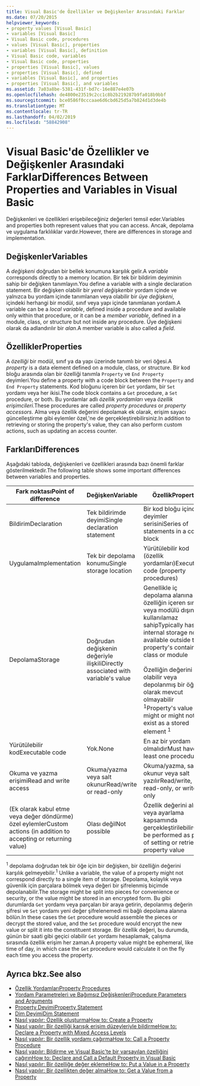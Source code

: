 ```yaml
---
title: Visual Basic'de Özellikler ve Değişkenler Arasındaki Farklar
ms.date: 07/20/2015
helpviewer_keywords:
- property values [Visual Basic]
- variables [Visual Basic]
- Visual Basic code, procedures
- values [Visual Basic], properties
- variables [Visual Basic], definition
- Visual Basic code, variables
- Visual Basic code, properties
- properties [Visual Basic], values
- properties [Visual Basic], defined
- variables [Visual Basic], and properties
- properties [Visual Basic], and variables
ms.assetid: 7a03a8be-5381-431f-bd7c-16e887e4e07b
ms.openlocfilehash: de4800e23519c2cc1c8b2b219287b9fa018b9bbf
ms.sourcegitcommit: bce0586f0cccaae6d6cbd625d5a7b824d1d3de4b
ms.translationtype: MT
ms.contentlocale: tr-TR
ms.lasthandoff: 04/02/2019
ms.locfileid: "58842908"
---
```

# <a name="differences-between-properties-and-variables-in-visual-basic"></a><span data-ttu-id="78db8-102">Visual Basic'de Özellikler ve Değişkenler Arasındaki Farklar</span><span class="sxs-lookup"><span data-stu-id="78db8-102">Differences Between Properties and Variables in Visual Basic</span></span>
<span data-ttu-id="78db8-103">Değişkenleri ve özellikleri erişebileceğiniz değerleri temsil eder.</span><span class="sxs-lookup"><span data-stu-id="78db8-103">Variables and properties both represent values that you can access.</span></span> <span data-ttu-id="78db8-104">Ancak, depolama ve uygulama farklılıklar vardır.</span><span class="sxs-lookup"><span data-stu-id="78db8-104">However, there are differences in storage and implementation.</span></span>  
  
## <a name="variables"></a><span data-ttu-id="78db8-105">Değişkenler</span><span class="sxs-lookup"><span data-stu-id="78db8-105">Variables</span></span>  
 <span data-ttu-id="78db8-106">A *değişkeni* doğrudan bir bellek konumuna karşılık gelir.</span><span class="sxs-lookup"><span data-stu-id="78db8-106">A *variable* corresponds directly to a memory location.</span></span> <span data-ttu-id="78db8-107">Bir tek bir bildirim deyiminin sahip bir değişken tanımlayın.</span><span class="sxs-lookup"><span data-stu-id="78db8-107">You define a variable with a single declaration statement.</span></span> <span data-ttu-id="78db8-108">Bir değişken olabilir bir *yerel değişken*bir yordam içinde ve yalnızca bu yordam içinde tanımlanan veya olabilir bir *üye değişkeni*, içindeki herhangi bir modül, sınıf veya yapı içinde tanımlanan yordam.</span><span class="sxs-lookup"><span data-stu-id="78db8-108">A variable can be a *local variable*, defined inside a procedure and available only within that procedure, or it can be a *member variable*, defined in a module, class, or structure but not inside any procedure.</span></span> <span data-ttu-id="78db8-109">Üye değişkeni olarak da adlandırılır bir *alan*.</span><span class="sxs-lookup"><span data-stu-id="78db8-109">A member variable is also called a *field*.</span></span>  
  
## <a name="properties"></a><span data-ttu-id="78db8-110">Özellikler</span><span class="sxs-lookup"><span data-stu-id="78db8-110">Properties</span></span>  
 <span data-ttu-id="78db8-111">A *özelliği* bir modül, sınıf ya da yapı üzerinde tanımlı bir veri öğesi.</span><span class="sxs-lookup"><span data-stu-id="78db8-111">A *property* is a data element defined on a module, class, or structure.</span></span> <span data-ttu-id="78db8-112">Bir kod bloğu arasında olan bir özelliği tanımla `Property` ve `End Property` deyimleri.</span><span class="sxs-lookup"><span data-stu-id="78db8-112">You define a property with a code block between the `Property` and `End Property` statements.</span></span> <span data-ttu-id="78db8-113">Kod bloğunu içeren bir `Get` yordamı, bir `Set` yordamı veya her ikisi.</span><span class="sxs-lookup"><span data-stu-id="78db8-113">The code block contains a `Get` procedure, a `Set` procedure, or both.</span></span> <span data-ttu-id="78db8-114">Bu yordamlar adlı *özellik yordamları* veya *özellik erişimcileri*.</span><span class="sxs-lookup"><span data-stu-id="78db8-114">These procedures are called *property procedures* or *property accessors*.</span></span> <span data-ttu-id="78db8-115">Alma veya özellik değerini depolamak ek olarak, erişim sayacı güncelleştirme gibi eylemler özel,'ne de gerçekleştirebilirsiniz.</span><span class="sxs-lookup"><span data-stu-id="78db8-115">In addition to retrieving or storing the property's value, they can also perform custom actions, such as updating an access counter.</span></span>  
  
## <a name="differences"></a><span data-ttu-id="78db8-116">Farkları</span><span class="sxs-lookup"><span data-stu-id="78db8-116">Differences</span></span>  
 <span data-ttu-id="78db8-117">Aşağıdaki tabloda, değişkenleri ve özellikleri arasında bazı önemli farklar gösterilmektedir.</span><span class="sxs-lookup"><span data-stu-id="78db8-117">The following table shows some important differences between variables and properties.</span></span>  
  
|<span data-ttu-id="78db8-118">Fark noktası</span><span class="sxs-lookup"><span data-stu-id="78db8-118">Point of difference</span></span>|<span data-ttu-id="78db8-119">Değişken</span><span class="sxs-lookup"><span data-stu-id="78db8-119">Variable</span></span>|<span data-ttu-id="78db8-120">Özellik</span><span class="sxs-lookup"><span data-stu-id="78db8-120">Property</span></span>|  
|-------------------------|--------------|--------------|  
|<span data-ttu-id="78db8-121">Bildirim</span><span class="sxs-lookup"><span data-stu-id="78db8-121">Declaration</span></span>|<span data-ttu-id="78db8-122">Tek bildirimde deyimi</span><span class="sxs-lookup"><span data-stu-id="78db8-122">Single declaration statement</span></span>|<span data-ttu-id="78db8-123">Bir kod bloğu içindeki deyimler serisini</span><span class="sxs-lookup"><span data-stu-id="78db8-123">Series of statements in a code block</span></span>|  
|<span data-ttu-id="78db8-124">Uygulama</span><span class="sxs-lookup"><span data-stu-id="78db8-124">Implementation</span></span>|<span data-ttu-id="78db8-125">Tek bir depolama konumu</span><span class="sxs-lookup"><span data-stu-id="78db8-125">Single storage location</span></span>|<span data-ttu-id="78db8-126">Yürütülebilir kod (özellik yordamları)</span><span class="sxs-lookup"><span data-stu-id="78db8-126">Executable code (property procedures)</span></span>|  
|<span data-ttu-id="78db8-127">Depolama</span><span class="sxs-lookup"><span data-stu-id="78db8-127">Storage</span></span>|<span data-ttu-id="78db8-128">Doğrudan değişkenin değeriyle ilişkili</span><span class="sxs-lookup"><span data-stu-id="78db8-128">Directly associated with variable's value</span></span>|<span data-ttu-id="78db8-129">Genellikle iç depolama alanına özelliğin içeren sınıfı veya modülü dışında kullanılamaz sahip</span><span class="sxs-lookup"><span data-stu-id="78db8-129">Typically has internal storage not available outside the property's containing class or module</span></span><br /><br /> <span data-ttu-id="78db8-130">Özelliğin değerini olabilir veya depolanmış bir öğe olarak mevcut olmayabilir <sup>1</sup></span><span class="sxs-lookup"><span data-stu-id="78db8-130">Property's value might or might not exist as a stored element <sup>1</sup></span></span>|  
|<span data-ttu-id="78db8-131">Yürütülebilir kod</span><span class="sxs-lookup"><span data-stu-id="78db8-131">Executable code</span></span>|<span data-ttu-id="78db8-132">Yok.</span><span class="sxs-lookup"><span data-stu-id="78db8-132">None</span></span>|<span data-ttu-id="78db8-133">En az bir yordam olmalıdır</span><span class="sxs-lookup"><span data-stu-id="78db8-133">Must have at least one procedure</span></span>|  
|<span data-ttu-id="78db8-134">Okuma ve yazma erişimi</span><span class="sxs-lookup"><span data-stu-id="78db8-134">Read and write access</span></span>|<span data-ttu-id="78db8-135">Okuma/yazma veya salt okunur</span><span class="sxs-lookup"><span data-stu-id="78db8-135">Read/write or read-only</span></span>|<span data-ttu-id="78db8-136">Okuma/yazma, salt okunur veya salt yazılır</span><span class="sxs-lookup"><span data-stu-id="78db8-136">Read/write, read-only, or write-only</span></span>|  
|<span data-ttu-id="78db8-137">(Ek olarak kabul etme veya değer döndürme) özel eylemler</span><span class="sxs-lookup"><span data-stu-id="78db8-137">Custom actions (in addition to accepting or returning value)</span></span>|<span data-ttu-id="78db8-138">Olası değil</span><span class="sxs-lookup"><span data-stu-id="78db8-138">Not possible</span></span>|<span data-ttu-id="78db8-139">Özellik değerini alma veya ayarlama kapsamında gerçekleştirilebilir</span><span class="sxs-lookup"><span data-stu-id="78db8-139">Can be performed as part of setting or retrieving property value</span></span>|  
  
 <span data-ttu-id="78db8-140"><sup>1</sup> depolama doğrudan tek bir öğe için bir değişken, bir özelliğin değerini karşılık gelmeyebilir.</span><span class="sxs-lookup"><span data-stu-id="78db8-140"><sup>1</sup> Unlike a variable, the value of a property might not correspond directly to a single item of storage.</span></span> <span data-ttu-id="78db8-141">Depolama, kolaylık veya güvenlik için parçalara bölmek veya değeri bir şifrelenmiş biçimde depolanabilir.</span><span class="sxs-lookup"><span data-stu-id="78db8-141">The storage might be split into pieces for convenience or security, or the value might be stored in an encrypted form.</span></span> <span data-ttu-id="78db8-142">Bu gibi durumlarda `Get` yordamı veya parçaları bir araya getirin, depolanmış değerin şifresi ve `Set` yordamı yeni değer şifrelenemedi mi bağlı depolama alanına bölün.</span><span class="sxs-lookup"><span data-stu-id="78db8-142">In these cases the `Get` procedure would assemble the pieces or decrypt the stored value, and the `Set` procedure would encrypt the new value or split it into the constituent storage.</span></span> <span data-ttu-id="78db8-143">Bir özellik değeri, bu durumda, günün bir saati gibi geçici olabilir `Get` yordamı hesaplamak, çalışma sırasında özellik erişim her zaman.</span><span class="sxs-lookup"><span data-stu-id="78db8-143">A property value might be ephemeral, like time of day, in which case the `Get` procedure would calculate it on the fly each time you access the property.</span></span>  
  
## <a name="see-also"></a><span data-ttu-id="78db8-144">Ayrıca bkz.</span><span class="sxs-lookup"><span data-stu-id="78db8-144">See also</span></span>

- [<span data-ttu-id="78db8-145">Özellik Yordamları</span><span class="sxs-lookup"><span data-stu-id="78db8-145">Property Procedures</span></span>](./property-procedures.md)
- [<span data-ttu-id="78db8-146">Yordam Parametreleri ve Bağımsız Değişkenleri</span><span class="sxs-lookup"><span data-stu-id="78db8-146">Procedure Parameters and Arguments</span></span>](./procedure-parameters-and-arguments.md)
- [<span data-ttu-id="78db8-147">Property Deyimi</span><span class="sxs-lookup"><span data-stu-id="78db8-147">Property Statement</span></span>](../../../../visual-basic/language-reference/statements/property-statement.md)
- [<span data-ttu-id="78db8-148">Dim Deyimi</span><span class="sxs-lookup"><span data-stu-id="78db8-148">Dim Statement</span></span>](../../../../visual-basic/language-reference/statements/dim-statement.md)
- [<span data-ttu-id="78db8-149">Nasıl yapılır: Özellik oluşturma</span><span class="sxs-lookup"><span data-stu-id="78db8-149">How to: Create a Property</span></span>](./how-to-create-a-property.md)
- [<span data-ttu-id="78db8-150">Nasıl yapılır: Bir özelliği karışık erişim düzeyleriyle bildirme</span><span class="sxs-lookup"><span data-stu-id="78db8-150">How to: Declare a Property with Mixed Access Levels</span></span>](./how-to-declare-a-property-with-mixed-access-levels.md)
- [<span data-ttu-id="78db8-151">Nasıl yapılır: Bir özellik yordamı çağırma</span><span class="sxs-lookup"><span data-stu-id="78db8-151">How to: Call a Property Procedure</span></span>](./how-to-call-a-property-procedure.md)
- [<span data-ttu-id="78db8-152">Nasıl yapılır: Bildirme ve Visual Basic'te bir varsayılan özelliğini çağırın</span><span class="sxs-lookup"><span data-stu-id="78db8-152">How to: Declare and Call a Default Property in Visual Basic</span></span>](./how-to-declare-and-call-a-default-property.md)
- [<span data-ttu-id="78db8-153">Nasıl yapılır: Bir özelliğe değer ekleme</span><span class="sxs-lookup"><span data-stu-id="78db8-153">How to: Put a Value in a Property</span></span>](./how-to-put-a-value-in-a-property.md)
- [<span data-ttu-id="78db8-154">Nasıl yapılır: Bir özellikten değer alma</span><span class="sxs-lookup"><span data-stu-id="78db8-154">How to: Get a Value from a Property</span></span>](./how-to-get-a-value-from-a-property.md)
